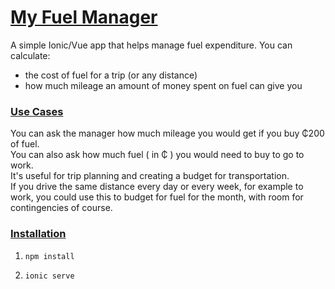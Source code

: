 # [My Fuel Manager](#my-fuel-manager)

A simple Ionic/Vue app that helps manage fuel expenditure. You can calculate:

- the cost of fuel for a trip (or any distance)
- how much mileage an amount of money spent on fuel can give you

### [Use Cases](#use-cases)

You can ask the manager how much mileage you would get if you buy ₵200 of fuel.  
You can also ask how much fuel ( in ₵ ) you would need to buy to go to work.  
It's useful for trip planning and creating a budget for transportation.  
If you drive the same distance every day or every week, for example to work, you could use this to budget for fuel for the month, with room for contingencies of course.

### [Installation](#installation)

1. `npm install`

2. `ionic serve`
